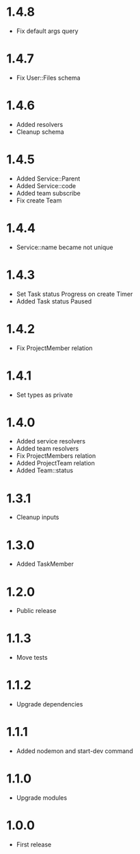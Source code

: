1.4.8
===============================
- Fix default args query

1.4.7
===============================
- Fix User::Files schema

1.4.6
===============================
- Added resolvers
- Cleanup schema

1.4.5
===============================
- Added Service::Parent
- Added Service::code
- Added team subscribe
- Fix create Team

1.4.4
===============================
- Service::name became not unique

1.4.3
===============================
- Set Task status Progress on create Timer
- Added Task status Paused

1.4.2
===============================
- Fix ProjectMember relation

1.4.1
===============================
- Set types as private

1.4.0
===============================
- Added service resolvers
- Added team resolvers
- Fix ProjectMembers relation
- Added ProjectTeam relation
- Added Team::status

1.3.1
===============================
- Cleanup inputs

1.3.0
===============================
- Added TaskMember

1.2.0
===============================
- Public release

1.1.3
===============================
- Move tests

1.1.2
===============================
- Upgrade dependencies

1.1.1
===============================
- Added nodemon and start-dev command

1.1.0
===============================
- Upgrade modules

1.0.0
===============================
- First release

